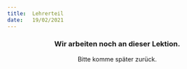 ```yaml
---
title:  Lehrerteil
date:   19/02/2021
---
```


### <center>Wir arbeiten noch an dieser Lektion.</center>
<center>Bitte komme später zurück.</center>